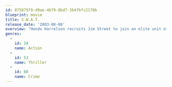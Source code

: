 ```yaml
---
id: 87587979-d9ae-4b79-8bd7-3b4fbfc2170b
blueprint: movie
title: S.W.A.T.
release_date: '2003-08-08'
overview: "Hondo Harrelson recruits Jim Street to join an elite unit of the Los Angeles Police Department. Together they seek out more members, including tough Deke Kay and single mom Chris Sanchez. The team's first big assignment is to escort crime boss Alex Montel to prison. It seems routine, but when Montel offers a huge reward to anyone who can break him free, criminals of various stripes step up for the prize."
genres:
  -
    id: 28
    name: Action
  -
    id: 53
    name: Thriller
  -
    id: 80
    name: Crime
---
```

